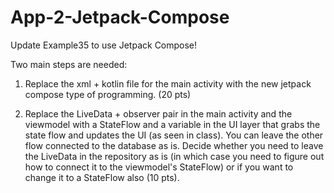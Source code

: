 # App-2-Jetpack-Compose

Update Example35 to use Jetpack Compose!

Two main steps are needed:

1. Replace the xml + kotlin file for the main activity with the new jetpack compose type of programming.  (20 pts)

2. Replace the LiveData + observer pair in the main activity and the viewmodel with a StateFlow and a variable in the UI layer that grabs the state flow and updates the UI (as seen in class). You can leave the other flow connected to the database as is. Decide whether you need to leave the LiveData in the repository as is (in which case you need to figure out how to connect it to the viewmodel's StateFlow) or if you want to change it to a StateFlow also (10 pts).
